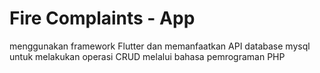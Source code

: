 # Fire Complaints - App
menggunakan framework Flutter dan memanfaatkan API database mysql untuk melakukan operasi CRUD melalui bahasa pemrograman PHP

